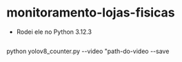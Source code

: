 # monitoramento-lojas-fisicas

- Rodei ele no Python 3.12.3


  ```bash
python yolov8_counter.py --video "path-do-video --save
```



